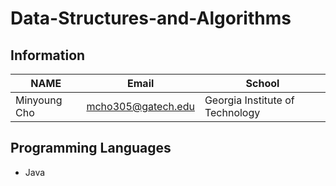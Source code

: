 # Data-Structures-and-Algorithms

## Information
| NAME          | Email                | School                           |
| --------------| -------------------- |----------------------------------|
| Minyoung Cho  | mcho305@gatech.edu   | Georgia Institute of Technology  |

## Programming Languages
* Java
